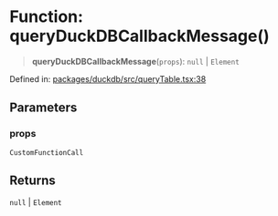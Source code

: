 # Function: queryDuckDBCallbackMessage()

> **queryDuckDBCallbackMessage**(`props`): `null` \| `Element`

Defined in: [packages/duckdb/src/queryTable.tsx:38](https://github.com/GeoDaCenter/openassistant/blob/a1bcfdf89aac2d64b3bda9cf92b96ead076def28/packages/duckdb/src/queryTable.tsx#L38)

## Parameters

### props

`CustomFunctionCall`

## Returns

`null` \| `Element`
